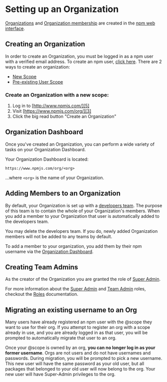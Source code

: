 <!--
title: 02 - Setup
featured: true
-->

# Setting up an Organization

[Organizations][1] and [Organization membership][2] are
created in the [npm web interface][3].

## Creating an Organization

In order to create an Organization, you must be logged in as
a npm user with a verified email address. To create an npm user,
[click here][4]. There are 2 ways to create an organization:

- [New Scope][11]
- [Pre-existing User Scope][12]

### Create an Organization with a new scope: 

1. Log in to [http://www.npmjs.com/][5]
2. Visit [https://www.npmjs.com/org/][3]
3. Click the big read button "Create an Organization" 

## Organization Dashboard

Once you've created an Organization, you can perform a wide variety
of tasks on your Organization Dashboard.

Your Organization Dashboard is located:
```
https://www.npmjs.com/org/<org>
```
...where `<org>` is the name of your Organization.

## Adding Members to an Organization

By default, your Organization is set up with a [developers team][8].
The purpose of this team is  to contain the whole of your Organization's
members. When you add a member to your Organization that user is 
automatically added to the developers team.

You may delete the developers team. If you do, newly added Organization
members will not be added to any teams by default.

To add a member to your organization, you add them by their npm
username via the [Organization Dashboard][10].

## Creating Team Admins

As the creator of the Organization you are granted the role of
[Super Admin][13]. 

For more information about the [Super Admin][13] and [Team Admin][6] 
roles, checkout the [Roles][7] documentation.

## Migrating an existing username to an Org
Many users have already registered an npm user with the @scope they
want to use for their org. If you attempt to register an org with a
scope already in use, and you are already logged in as that user, you
will be prompted to automatically migrate that user to an org.

Once your @scope is owned by an org, **you can no longer log in as
your former username**. Orgs are not users and do not have usernames
and passwords. During migration, you will be prompted to pick a new
username. This new user will have the same password as your old user,
but all packages that belonged to your old user will now belong to the
org. Your new user will have Super-Admin privileges to the org.

[1]: #creating-an-organization
[2]: #adding-members-to-an-organization
[3]: https://www.npmjs.com/org
[4]: https://www.npmjs.com/signup
[5]: https://www.npmjs.com/login
[6]: /orgs/roles#team-admin
[7]: /orgs/roles
[8]: /orgs/developers-team
[9]: /orgs/teams
[10]: #organization-dashboard
[11]: #create-an-organization-with-a-new-scope
[12]: #migrating-an-existing-username-to-an-org
[13]: /orgs/roles#super-admin
